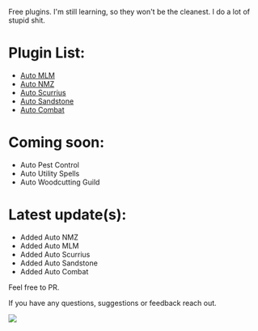 Free plugins. I'm still learning, so they won't be the cleanest. I do a lot of stupid shit.


# Plugin List:
- [Auto MLM](https://github.com/xsmar/OzPluginsPublic/tree/main/AutoMLM)
- [Auto NMZ](https://github.com/xsmar/OzPluginsPublic/tree/main/AutoNMZ)
- [Auto Scurrius](https://github.com/xsmar/OzPluginsPublic/tree/main/AutoScurrius)
- [Auto Sandstone](https://github.com/xsmar/OzPluginsPublic/tree/main/AutoSandstone)
- [Auto Combat](https://github.com/xsmar/OzPluginsPublic/tree/main/AutoCombat)


# Coming soon:
- Auto Pest Control
- Auto Utility Spells
- Auto Woodcutting Guild

# Latest update(s):
- Added Auto NMZ
- Added Auto MLM
- Added Auto Scurrius
- Added Auto Sandstone
- Added Auto Combat

Feel free to PR.

If you have any questions, suggestions or feedback reach out.

<a href="https://discordapp.com/users/138904377032179712"><img src="https://img.shields.io/badge/Discord-5865F2?style=for-the-badge&logo=discord&logoColor=white" /></a>